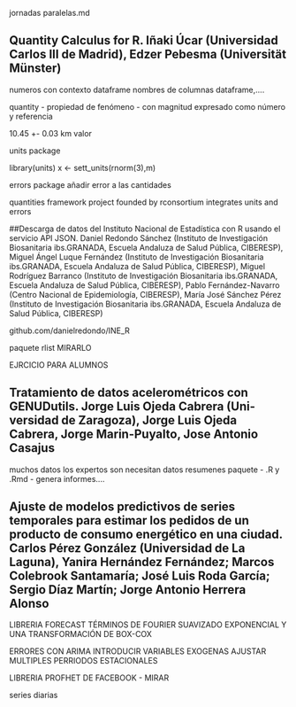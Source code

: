 jornadas paralelas.md

## Quantity Calculus for R. Iñaki Úcar (Universidad Carlos III de Madrid), Edzer Pebesma (Universität Münster)


numeros con contexto
dataframe nombres de columnas dataframe,....

quantity - propiedad de fenómeno - con magnitud expresado como número y referencia

10.45 +- 0.03 km
valor

units package

library(units)
x <- sett_units(rnorm(3),m)

errors package
añadir error a las cantidades

quantities framework
project founded by rconsortium
integrates units and errors




##Descarga de datos del Instituto Nacional de Estadística con R usando el servicio API JSON. Daniel Redondo Sánchez (Instituto de Investigación Biosanitaria ibs.GRANADA, Escuela Andaluza de Salud Pública, CIBERESP), Miguel Ángel Luque Fernández (Instituto de Investigación Biosanitaria ibs.GRANADA, Escuela Andaluza de Salud Pública, CIBERESP), Miguel Rodríguez Barranco (Instituto de Investigación Biosanitaria ibs.GRANADA, Escuela Andaluza de Salud Pública, CIBERESP), Pablo Fernández-Navarro (Centro Nacional de Epidemiología, CIBERESP), María José Sánchez Pérez (Instituto de Investigación Biosanitaria ibs.GRANADA, Escuela Andaluza de Salud Pública, CIBERESP)

github.com/danielredondo/INE_R

paquete rlist MIRARLO

EJRCICIO PARA ALUMNOS





## Tratamiento de datos acelerométricos con GENUDutils. Jorge Luis Ojeda Cabrera (Uni- versidad de Zaragoza), Jorge Luis Ojeda Cabrera, Jorge Marin-Puyalto, Jose Antonio Casajus

muchos datos
los expertos son necesitan datos resumenes
paquete - .R y .Rmd - genera informes....




## Ajuste de modelos predictivos de series temporales para estimar los pedidos de un producto de consumo energético en una ciudad. Carlos Pérez González (Universidad de La Laguna), Yanira Hernández Fernández; Marcos Colebrook Santamaría; José Luis Roda García; Sergio Díaz Martín; Jorge Antonio Herrera Alonso


LIBRERIA FORECAST
TÉRMINOS DE FOURIER SUAVIZADO EXPONENCIAL Y UNA TRANSFORMACIÓN DE BOX-COX

ERRORES CON ARIMA
INTRODUCIR VARIABLES EXOGENAS
AJUSTAR MULTIPLES PERRIODOS ESTACIONALES

LIBRERIA PROFHET DE FACEBOOK - MIRAR

series diarias




